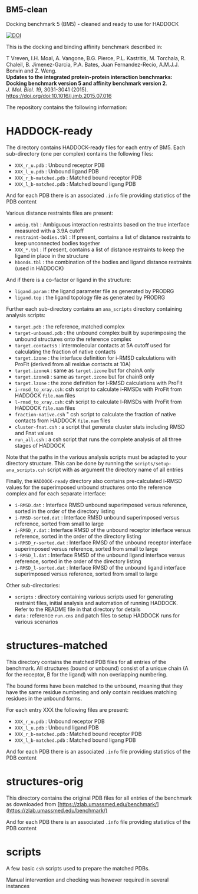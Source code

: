 ## BM5-clean

Docking benchmark 5 (BM5) - cleaned and ready to use for HADDOCK

[![DOI](https://zenodo.org/badge/162272657.svg)](https://zenodo.org/badge/latestdoi/162272657)

This is the docking and binding affinity benchmark described in:

T Vreven, I.H. Moal, A. Vangone, B.G. Pierce, P.L. Kastritis, M. Torchala, R. Chaleil, 
B. Jimenez-Garcia, P.A. Bates, Juan Fernandez-Recio, A.M.J.J. Bonvin and Z. Weng.  
**Updates to the integrated protein-protein interaction benchmarks: Docking benchmark version 5 and affinity benchmark version 2**. <BR>
_J. Mol. Biol._ *19*, 3031-3041 (2015).  
<https://doi.org/doi:10.1016/j.jmb.2015.07.016>

The repository contains the following information:

# HADDOCK-ready 

The directory contains HADDOCK-ready files for each entry of BM5.
Each sub-directory (one per complex) contains the following files:

* `XXX_r_u.pdb` : Unbound receptor PDB
* `XXX_l_u.pdb` : Unbound ligand PDB
* `XXX_r_b-matched.pdb` : Matched bound receptor PDB
* `XXX_l_b-matched.pdb` : Matched bound ligang PDB

And for each PDB there is an associated `.info` file providing statistics of the PDB content

Various distance restraints files are present:

* `ambig.tbl` : Ambiguous interaction restraints based on the true interface measured with a 3.9A cutoff
* `restraint-bodies.tbl` : If present, contains a list of distance restraints to keep unconnected bodies together 
* `XXX_*.tbl` : If present, contains a list of distance restraints to keep the ligand in place in the structure
* `hbonds.tbl` : the combination of the bodies and ligand distance restraints (used in HADDOCK)

And if there is a co-factor or ligand in the structure:

* `ligand.param` : the ligand parameter file as generated by PRODRG
* `ligand.top` : the ligand topology file as generated by PRODRG

Further each sub-directory contains an `ana_scripts` directory containing analysis scripts:

* `target.pdb` : the reference, matched complex 
* `target-unbound.pdb` : the unbound complex built by superimposing the unbound structures onto the reference complex
* `target.contacts5` : intermolecular contacts at 5A cutoff used for calculating the fraction of native contacts
* `target.izone` : the interface definition for i-RMSD calculations with ProFit (derived from all residue contacts at 10A)
* `target.izoneA` : same as `target.izone` but for chainA only
* `target.izoneB` : same as `target.izone` but for chainB only
* `target.lzone` : the zone definition for l-RMSD calculations with ProFit 
* `i-rmsd_to_xray.csh`: csh script to calculate i-RMSDs with ProFit from HADDOCK `file.nam` files
* `l-rmsd_to_xray.csh`: csh script to calculate l-RMSDs with ProFit from HADDOCK `file.nam` files
* `fraction-native.csh` " csh script to calculate the fraction of native contacts from HADDOCK `file.nam` files
* `cluster-fnat.csh` : a script that generate cluster stats including RMSD and Fnat values
* `run_all.csh` : a csh script that runs the complete analysis of all three stages of HADDOCK

Note that the paths in the various analysis scripts must be adapted to your directory structure.
This can be done by running the `scripts/setup-ana_scripts.csh` script with as argument the directory name of all entries

Finally, the `HADDOCK-ready` directory also contains pre-calculated i-RMSD values for the superimposed unbound structures onto the reference complex and for each separate interface:

* `i-RMSD.dat` : Interface RMSD unbound superimposed versus reference, sorted in the order of the directory listing
* `i-RMSD-sorted.dat` : Interface RMSD unbound superimposed versus reference, sorted from small to large
* `i-RMSD_r.dat` : Interface RMSD of the unbound receptor interface versus reference, sorted in the order of the directory listing
* `i-RMSD_r-sorted.dat` : Interface RMSD of the unbound receptor interface superimposed versus reference, sorted from small to large
* `i-RMSD_l.dat` : Interface RMSD of the unbound ligand interface versus reference, sorted in the order of the directory listing
* `i-RMSD_l-sorted.dat` : Interface RMSD of the unbound ligand interface superimposed versus reference, sorted from small to large

Other sub-directories:

* `scripts` : directory containing various scripts used for generating restraint files, initial analysis and automation of running HADDOCK. Refer to the README file in that directory for details
* `data` : reference `run.cns` and patch files to setup HADDOCK runs for various scenarios



# structures-matched

This directory contains the matched PDB files for all entries of the benchmark.
All structures (bound or unbound) consist of a unique chain (A for the receptor, B for the ligand)
with non overlapping numbering.

The bound forms have been matched to the unbound, meaning that they have the same residue numbering
and only contain residues matching residues in the unbound forms.

For each entry XXX the following files are present:

* `XXX_r_u.pdb` : Unbound receptor PDB
* `XXX_l_u.pdb` : Unbound ligand PDB
* `XXX_r_b-matched.pdb` : Matched bound receptor PDB
* `XXX_l_b-matched.pdb` : Matched bound ligang PDB

And for each PDB there is an associated `.info` file providing statistics of the PDB content


# structures-orig

This directory contains the original PDB files for all entries of the benchmark as downloaded
from [https://zlab.umassmed.edu/benchmark/](https://zlab.umassmed.edu/benchmark/)

And for each PDB there is an associated `.info` file providing statistics of the PDB content


# scripts

A few basic `csh` scripts used to prepare the matched PDBs. 

Manual intervention and checking was however required in several instances
